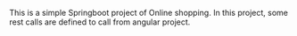 This is a simple Springboot project of Online shopping.
In this project, some rest calls are defined to call from angular project.
